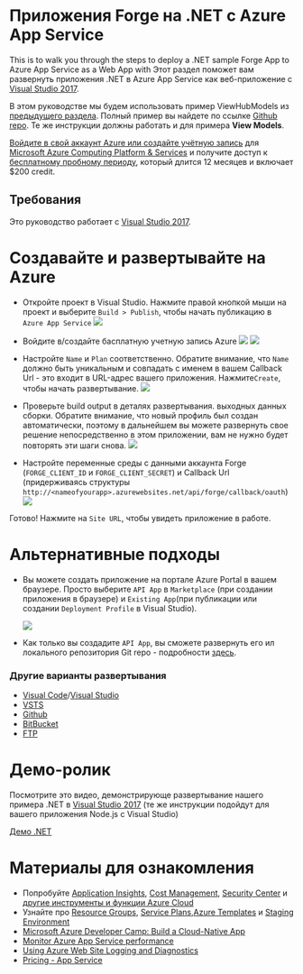 # Приложения Forge на .NET с Azure App Service

This is to walk you through the steps to deploy a .NET sample Forge App to Azure App Service as a Web App with Этот раздел поможет вам развернуть приложения .NET в Azure App Service как веб-приложение с [Visual Studio 2017](https://visualstudio.microsoft.com/vs/).

В этом руководстве мы будем использовать пример ViewHubModels из [предыдущего раздела](tutorials/viewhubmodels). Полный пример вы найдете по ссылке [Github repo](https://github.com/Autodesk-Forge/learn.forge.viewhubmodels/tree/net). Те же инструкции должны работать и для примера **View Models**.

[Войдите в свой аккаунт Azure или создайте учётную запись](https://signup.azure.com/) для [Microsoft Azure Computing Platform & Services](https://azure.microsoft.com/) и получите доступ к [бесплатному пробному периоду](https://azure.microsoft.com/en-us/free/?cdn=disable), который длится 12 месяцев и включает $200 credit. 

## Требования

Это руководство работает с [Visual Studio 2017](https://visualstudio.microsoft.com/vs/).

# Создавайте и развертывайте на Azure

- Откройте проект в Visual Studio. Нажмите правой кнопкой мыши на проект и выберите ```Build > Publish```, чтобы начать публикацию в ```Azure App Service```
![](_media/deployment/azure/create_web_app_net.png)

- Войдите в/создайте басплатную учетную запись Azure 
![](_media/deployment/azure/create_web_app_net_2.png)
![](_media/deployment/azure/create_web_app_net_3.png)

- Настройте ```Name``` и ```Plan``` соответственно. Обратите внимание, что ```Name``` должно быть уникальным и совпадать с именем в вашем Callback Url - это входит в URL-адрес вашего приложения. Нажмите```Create```, чтобы начать развертывание. 
![](_media/deployment/azure/create_web_app_net_4.png)

- Проверьте build output в деталях развертывания. выходных данных сборки. Обратите внимание, что новый профиль был создан автоматически, поэтому в дальнейшем вы можете развернуть свое решение непосредственно в этом приложении, вам не нужно будет повторять эти шаги снова.
![](_media/deployment/azure/net_app_published_result.png)

- Настройте переменные среды с данными аккаунта Forge (```FORGE_CLIENT_ID``` и ```FORGE_CLIENT_SECRET```) и Callback Url (придерживаясь структуры  ```http://<nameofyourapp>.azurewebsites.net/api/forge/callback/oauth```)
![](_media/deployment/azure/vsAppSettings.png)

Готово! Нажмите на ```Site URL```, чтобы увидеть приложение в работе. 

# Альтернативные подходы

- Вы можете создать приложение на портале Azure Portal в вашем браузере. Просто выберите ```API App``` в ```Marketplace``` (при создании приложения в браузере) и ```Existing App```(при публикации или создании ```Deployment Profile``` в Visual Studio). 

  ![](_media/deployment/azure/app_dashboard.png)
- Как только вы создадите ```API App```, вы сможете развернуть его ил локального репозитория Git repo - подробности [здесь](deployment/azure/node). 

### Другие варианты развертывания 
- [Visual Code](https://azure.microsoft.com/en-us/blog/visual-studio-code-and-azure-app-service-a-perfect-fit/)/[Visual Studio](../node)
- [VSTS](https://docs.microsoft.com/en-us/labs/devops/deployazurefunctionswithvsts/)
- [Github](https://blogs.msdn.microsoft.com/benjaminperkins/2017/05/10/deploy-github-source-code-repositories-to-an-azure-app-service/)
- [BitBucket](https://confluence.atlassian.com/bitbucket/deploy-to-microsoft-azure-900820699.html)
- [FTP](https://docs.microsoft.com/en-us/azure/app-service/deploy-ftp)

# Демо-ролик

Посмотрите это видео, демонстрирующе развертывание нашего примера .NET в [Visual Studio 2017](https://visualstudio.microsoft.com/vs/) (те же инструкции подойдут для вашего приложения Node.js с Visual Studio)

[Демо .NET](https://www.youtube.com/embed/dDg-fQ7SHAQ ':include :type=iframe width=100% height=400px')

# Материалы для ознакомления
<!--
Это скоро будет доступно (как другая версия руководства)
- Адаптируйте этот пример к [.NET Core Framework](https://docs.microsoft.com/en-us/dotnet/core/) и разверните его как [веб-приложение Azure](deployment/azure/node)
-->
- Попробуйте [Application Insights](https://azure.microsoft.com/en-us/services/monitor/), [Cost Management](https://portal.azure.com/#blade/Microsoft_Azure_Billing/ModernBillingMenuBlade/Overview), [Security Center](https://portal.azure.com/#blade/Microsoft_Azure_Security/SecurityMenuBlade/18) и [другие инструменты и функции Azure Cloud](https://azure.microsoft.com/en-us/services/)
- Узнайте про [Resource Groups](https://docs.microsoft.com/en-us/azure/azure-resource-manager/resource-group-overview), [Service Plans](https://azure.microsoft.com/en-us/pricing/details/app-service/plans/),[Azure Templates](https://azure.microsoft.com/en-us/resources/templates/) и [Staging Environment](https://docs.microsoft.com/en-us/azure/app-service/deploy-staging-slots)
- [Microsoft Azure Developer Camp: Build a Cloud-Native App](https://mva.microsoft.com/en-us/training-courses/microsoft-azure-developer-camp-build-a-cloud-native-app-8299)
- [Monitor Azure App Service performance](https://docs.microsoft.com/en-us/azure/application-insights/app-insights-azure-web-apps)
- [Using Azure Web Site Logging and Diagnostics](https://azure.microsoft.com/en-us/resources/videos/azure-web-site-logging-and-diagnostics/)
- [Pricing - App Service](https://azure.microsoft.com/en-us/pricing/details/app-service/windows/)
